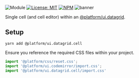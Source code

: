 ![Module](https://img.shields.io/badge/%40platform-ui.datagrid.cell-%23EA4E7E.svg)
[![License: MIT](https://img.shields.io/badge/license-MIT-blue.svg)](https://opensource.org/licenses/MIT)
[![NPM](https://img.shields.io/npm/v/@platform/ui.datagrid.cell.svg?colorB=blue&style=flat)](https://www.npmjs.com/package/@platform/ui.datagrid.cell)
![banner](https://user-images.githubusercontent.com/185555/56086663-df4a7f80-5eaf-11e9-9ecd-9b3266a561e4.png)

Single cell (and cell editor) within an [@platform/ui.datagrid](../ui.datagrid).

## Setup

    yarn add @platform/ui.datagrid.cell

Ensure you reference the required CSS files within your project.

```typescript
import '@platform/css/reset.css';
import '@platform/ui.codemirror/import.css';
import '@platform/ui.datagrid.cell/import.css'
```


<p>&nbsp;</p>
<p>&nbsp;</p>

